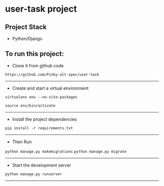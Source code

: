 # user-task project

## Project Stack 
- Python/Django

## To run this project:

- Clone it from github code

```https://github.com/Pinky-alt-spec/user-task ```

---

- Create and start a virtual environment

```virtualenv env --no-site-packages```

```source env/bin/activate```

---

- Install the project dependencies

```pip install -r requirements.txt```

---

- Then Run

```python manage.py makemigrations```
```python manage.py migrate```

---

- Start the development server

```python manage.py runserver```

---
   
